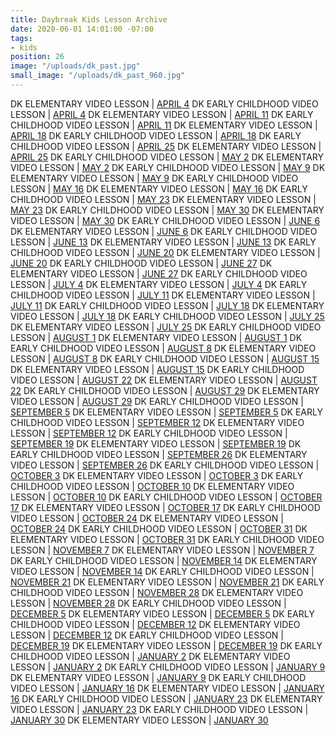 ```yaml
---
title: Daybreak Kids Lesson Archive
date: 2020-06-01 14:01:00 -07:00
tags:
- kids
position: 26
image: "/uploads/dk_past.jpg"
small_image: "/uploads/dk_past_960.jpg"
---
```


DK ELEMENTARY VIDEO LESSON | [APRIL 4](https://daybreakchurch.org/events/2020/daybreak-kids-1st-5th-at-home/)
DK EARLY CHILDHOOD VIDEO LESSON | [APRIL 4](https://daybreakchurch.org/events/2020/daybreak-kids-ec-at-home/)
DK ELEMENTARY VIDEO LESSON | [APRIL 11](https://daybreakchurch.org/events/2020/dk-elementary-video-lesson-april-11/)
DK EARLY CHILDHOOD VIDEO LESSON | [APRIL 11](https://daybreakchurch.org/events/2020/dk-early-childhood-lesson-april-11/)
DK ELEMENTARY VIDEO LESSON | [APRIL 18](https://daybreakchurch.org/events/2020/dk-early-childhood-lesson-april-11/)
DK EARLY CHILDHOOD VIDEO LESSON | [APRIL 18](https://daybreakchurch.org/events/2020/dk-early-childhood-video-lesson-april-18/)
DK EARLY CHILDHOOD VIDEO LESSON | [APRIL 25](https://daybreakchurch.org/events/2020/dk-early-childhood-video-lesson-april-25/)
DK ELEMENTARY VIDEO LESSON | [APRIL 25](https://daybreakchurch.org/events/2020/dk-elementary-video-lesson-april-25/)
DK EARLY CHILDHOOD VIDEO LESSON | [MAY 2](https://daybreakchurch.org/events/2020/dk-early-childhood-video-lesson-may-2/)
DK ELEMENTARY VIDEO LESSON | [MAY 2](https://daybreakchurch.org/events/2020/dk-elementary-video-lesson-may-2)
DK EARLY CHILDHOOD VIDEO LESSON | [MAY 9](https://daybreakchurch.org/events/2020/dk-early-childhood-video-lesson-may-9/)
DK ELEMENTARY VIDEO LESSON | [MAY 9](https://daybreakchurch.org/events/2020/dk-elementary-video-lesson-may-9/)
DK EARLY CHILDHOOD VIDEO LESSON | [MAY 16](https://daybreakchurch.org/events/2020/dk-early-childhood-video-lesson-may-16/)
DK ELEMENTARY VIDEO LESSON | [MAY 16](https://daybreakchurch.org/events/2020/dk-elementary-video-lesson-may-16/)
DK EARLY CHILDHOOD VIDEO LESSON | [MAY 23](https://daybreakchurch.org/events/2020/dk-early-childhood-video-lesson-may-23)
DK ELEMENTARY VIDEO LESSON | [MAY 23](https://daybreakchurch.org/events/2020/dk-elementary-video-lesson-may-23/)
DK EARLY CHILDHOOD VIDEO LESSON | [MAY 30](https://daybreakchurch.org/events/2020/dk-early-childhood-video-lesson-may-30/)
DK ELEMENTARY VIDEO LESSON | [MAY 30](https://daybreakchurch.org/events/2020/dk-elementary-video-lesson-may-30/)
DK EARLY CHILDHOOD VIDEO LESSON | [JUNE 6](https://daybreakchurch.org/events/2020/dk-early-childhood-video-lesson-june-6/)
DK ELEMENTARY VIDEO LESSON | [JUNE 6](https://daybreakchurch.org/events/2020/dk-elementary-video-lesson-june-6/)
DK EARLY CHILDHOOD VIDEO LESSON | [JUNE 13](https://daybreakchurch.org/events/2020/dk-early-childhood-video-lesson-june-13/)
DK ELEMENTARY VIDEO LESSON | [JUNE 13](https://daybreakchurch.org/events/2020/dk-elementary-video-lesson-june-13/)
DK EARLY CHILDHOOD VIDEO LESSON | [JUNE 20](https://daybreakchurch.org/events/2020/dk-early-childhood-video-lesson-june-20/)
DK ELEMENTARY VIDEO LESSON | [JUNE 20](https://daybreakchurch.org/events/2020/dk-elementary-video-lesson-june-20/)
DK EARLY CHILDHOOD VIDEO LESSON | [JUNE 27](https://daybreakchurch.org/events/2020/dk-early-childhood-video-lesson-june-27/)
DK ELEMENTARY VIDEO LESSON | [JUNE 27](https://daybreakchurch.org/events/2020/dk-elementary-video-lesson-june-27/)
DK EARLY CHILDHOOD VIDEO LESSON | [JULY 4](https://daybreakchurch.org/events/2020/dk-early-childhood-july-4/)
DK ELEMENTARY VIDEO LESSON | [JULY 4](https://daybreakchurch.org/events/2020/dk-elementary-video-lesson-july-4/)
DK EARLY CHILDHOOD VIDEO LESSON | [JULY 11](https://daybreakchurch.org/events/2020/dk-early-childhood-video-lesson-july-11/)
DK ELEMENTARY VIDEO LESSON | [JULY 11](https://daybreakchurch.org/events/2020/dk-elementary-video-lesson-july-11/)
DK EARLY CHILDHOOD VIDEO LESSON | [JULY 18](https://daybreakchurch.org/events/2020/dk-early-childhood-video-lesson-july-18/)
DK ELEMENTARY VIDEO LESSON | [JULY 18](https://daybreakchurch.org/events/2020/dk-elementary-video-lesson-july-18/)
DK EARLY CHILDHOOD VIDEO LESSON | [JULY 25](https://daybreakchurch.org/events/2020/dk-early-childhood-video-lesson-july-25/)
DK ELEMENTARY VIDEO LESSON | [JULY 25](https://daybreakchurch.org/events/2020/dk-elementary-video-lesson-july-25/)
DK EARLY CHILDHOOD VIDEO LESSON | [AUGUST 1](https://daybreakchurch.org/events/2020/dk-early-childhood-video-lesson-august-1/)
DK ELEMENTARY VIDEO LESSON | [AUGUST 1](https://daybreakchurch.org/events/2020/dk-elementary-august-1/)
DK EARLY CHILDHOOD VIDEO LESSON | [AUGUST 8](https://daybreakchurch.org/events/2020/dk-early-childhood-video-august-8/)
DK ELEMENTARY VIDEO LESSON | [AUGUST 8](https://daybreakchurch.org/events/2020/dk-elementary-video-lesson-august-8/)
DK EARLY CHILDHOOD VIDEO LESSON | [AUGUST 15](https://daybreakchurch.org/events/2020/dk-early-childhood-video-lesson-august-15/)
DK ELEMENTARY VIDEO LESSON | [AUGUST 15](https://daybreakchurch.org/events/2020/dk-elementary-video-lesson-august-15/)
DK EARLY CHILDHOOD VIDEO LESSON | [AUGUST 22](https://daybreakchurch.org/events/2020/dk-early-childhood-video-lesson-august-22/)
DK ELEMENTARY VIDEO LESSON | [AUGUST 22](https://daybreakchurch.org/events/2020/dk-elementary-video-lesson-august-22/)
DK EARLY CHILDHOOD VIDEO LESSON | [AUGUST 29](https://daybreakchurch.org/events/2020/dk-early-childhood-video-lesson-august-29/)
DK ELEMENTARY VIDEO LESSON | [AUGUST 29](https://daybreakchurch.org/events/2020/dk-elementary-video-lesson-august-29/)
DK EARLY CHILDHOOD VIDEO LESSON | [SEPTEMBER 5](https://daybreakchurch.org/events/2020/dk-early-childhood-video-lesson-september-5/)
DK ELEMENTARY VIDEO LESSON | [SEPTEMBER 5](https://daybreakchurch.org/events/2020/dk-elementary-video-lesson-september-5/)
DK EARLY CHILDHOOD VIDEO LESSON | [SEPTEMBER 12](https://daybreakchurch.org/events/2020/dk-early-childhood-video-lesson-september-12/)
DK ELEMENTARY VIDEO LESSON | [SEPTEMBER 12](https://daybreakchurch.org/events/2020/dk-elementary-video-lesson-september-12/)
DK EARLY CHILDHOOD VIDEO LESSON | [SEPTEMBER 19](https://daybreakchurch.org/events/2020/dk-early-childhood-video-lesson-september-19/)
DK ELEMENTARY VIDEO LESSON | [SEPTEMBER 19](https://daybreakchurch.org/events/2020/dk-elementary-video-lesson-september-19/)
DK EARLY CHILDHOOD VIDEO LESSON | [SEPTEMBER 26](https://daybreakchurch.org/events/2020/dk-early-childhood-video-lesson-september-26/)
DK ELEMENTARY VIDEO LESSON | [SEPTEMBER 26](https://daybreakchurch.org/events/2020/dk-elementary-video-lesson-september-26/)
DK EARLY CHILDHOOD VIDEO LESSON | [OCTOBER 3](https://daybreakchurch.org/events/2020/dk-early-childhood-video-lesson-october-3/)
DK ELEMENTARY VIDEO LESSON | [OCTOBER 3](https://daybreakchurch.org/events/2020/dk-elementary-video-lesson-october-3/)
DK EARLY CHILDHOOD VIDEO LESSON | [OCTOBER 10](https://daybreakchurch.org/events/2020/dk-early-childhood-video-lesson-october-10/)
DK ELEMENTARY VIDEO LESSON | [OCTOBER 10](https://daybreakchurch.org/events/2020/dk-elementary-video-lesson-october-10/)
DK EARLY CHILDHOOD VIDEO LESSON | [OCTOBER 17](https://daybreakchurch.org/events/2020/dk-early-childhood-video-lesson-october-17/)
DK ELEMENTARY VIDEO LESSON | [OCTOBER 17](https://daybreakchurch.org/events/2020/dk-elementary-video-lesson-october-17/)
DK EARLY CHILDHOOD VIDEO LESSON | [OCTOBER 24](https://daybreakchurch.org/events/2020/dk-early-childhood-october-24/)
DK ELEMENTARY VIDEO LESSON | [OCTOBER 24](https://daybreakchurch.org/events/2020/dk-elementary-video-lesson-october-24/)
DK EARLY CHILDHOOD VIDEO LESSON | [OCTOBER 31](https://daybreakchurch.org/events/2020/dk-early-childhood-video-lesson-october-31/)
DK ELEMENTARY VIDEO LESSON | [OCTOBER 31](https://daybreakchurch.org/events/2020/dk-elementary-video-lesson-october-31/)
DK EARLY CHILDHOOD VIDEO LESSON | [NOVEMBER 7](https://daybreakchurch.org/events/2020/dk-early-childhood-video-lesson-november-7/)
DK ELEMENTARY VIDEO LESSON | [NOVEMBER 7](https://daybreakchurch.org/events/2020/dk-elementary-video-lesson-november-7/)
DK EARLY CHILDHOOD VIDEO LESSON | [NOVEMBER 14](https://daybreakchurch.org/events/2020/dk-early-childhood-video-lesson-november-14/)
DK ELEMENTARY VIDEO LESSON | [NOVEMBER 14](https://daybreakchurch.org/events/2020/dk-elementary-video-lesson-november-14/)
DK EARLY CHILDHOOD VIDEO LESSON | [NOVEMBER 21](https://daybreakchurch.org/events/2020/dk-early-childhood-video-lesson-november-21/)
DK ELEMENTARY VIDEO LESSON | [NOVEMBER 21](https://daybreakchurch.org/events/2020/dk-elementary-video-lesson-november-21/)
DK EARLY CHILDHOOD VIDEO LESSON | [NOVEMBER 28](https://daybreakchurch.org/events/2020/dk-early-childhood-video-lesson-november-28/)
DK ELEMENTARY VIDEO LESSON | [NOVEMBER 28](https://daybreakchurch.org/events/2020/dk-elementary-video-lesson-november-28/)
DK EARLY CHILDHOOD VIDEO LESSON | [DECEMBER 5](https://daybreakchurch.org/events/2020/dk-early-childhood-video-lesson-december-5/)
DK ELEMENTARY VIDEO LESSON | [DECEMBER 5](https://daybreakchurch.org/events/2020/dk-elementary-video-lesson-december-05/)
DK EARLY CHILDHOOD VIDEO LESSON | [DECEMBER 12](https://daybreakchurch.org/events/2020/dk-early-childhood-video-lesson-december-12/)
DK ELEMENTARY VIDEO LESSON | [DECEMBER 12](https://daybreakchurch.org/events/2020/dk-elementary-video-lesson-december-12/)
DK EARLY CHILDHOOD VIDEO LESSON | [DECEMBER 19](https://daybreakchurch.org/events/2020/dk-early-childhood-video-lesson-december-19/)
DK ELEMENTARY VIDEO LESSON | [DECEMBER 19](https://daybreakchurch.org/events/2020/dk-elementary-video-lesson-december-19/)
DK EARLY CHILDHOOD VIDEO LESSON | [JANUARY 2](https://daybreakchurch.org/events/2020/dk-early-childhood-video-lesson-january-2/)
DK ELEMENTARY VIDEO LESSON | [JANUARY 2](https://daybreakchurch.org/events/2020/dk-elementary-video-lesson-january-2/)
DK EARLY CHILDHOOD VIDEO LESSON | [JANUARY 9](https://daybreakchurch.org/events/2020/dk-early-childhood-january-9/)
DK ELEMENTARY VIDEO LESSON | [JANUARY 9](https://daybreakchurch.org/events/2020/dk-elementary-video-lesson-january-9/)
DK EARLY CHILDHOOD VIDEO LESSON | [JANUARY 16](https://daybreakchurch.org/events/2020/dk-early-childhood-video-lesson-january-16/)
DK ELEMENTARY VIDEO LESSON | [JANUARY 16](https://daybreakchurch.org/events/2020/dk-elementary-video-lesson-january-16/)
DK EARLY CHILDHOOD VIDEO LESSON | [JANUARY 23](https://daybreakchurch.org/events/2020/dk-early-childhood-video-lesson-january-23/)
DK ELEMENTARY VIDEO LESSON | [JANUARY 23](https://daybreakchurch.org/events/2020/dk-elementary-video-lesson-january-23/)
DK EARLY CHILDHOOD VIDEO LESSON | [JANUARY 30](https://daybreakchurch.org/events/2020/dk-early-childhood-video-lesson-january-30/)
DK ELEMENTARY VIDEO LESSON | [JANUARY 30](https://daybreakchurch.org/events/2020/dk-elementary-video-lesson-january-30/)
